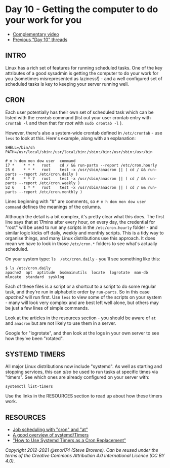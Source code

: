 # Day 10 - Getting the computer to do your work for you

* [Complementary video](https://youtu.be/ktjabe8enxU)
* [Previous "Day 10" threads](https://www.reddit.com/r/linuxupskillchallenge/search/?q=Day%2010&restrict_sr=1)

## INTRO

Linux has a rich set of features for running scheduled tasks. One of the key attributes of a good sysadmin is getting the computer to do your work for you (sometimes misrepresented as laziness!) -  and a well configured set of scheduled tasks is key to keeping your server running well.

## CRON

Each user potentially has their own set of scheduled task which can be listed with the `crontab` command (list out your user crontab entry with `crontab -l` and then that for *root* with `sudo crontab -l` ).

However, there's also a system-wide crontab defined in `/etc/crontab` - use `less` to look at this. Here's example, along with an explanation:

	SHELL=/bin/sh
	PATH=/usr/local/sbin:/usr/local/bin:/sbin:/bin:/usr/sbin:/usr/bin

	# m h dom mon dow user  command
	17 *	* * *   root	cd / && run-parts --report /etc/cron.hourly
	25 6	* * *   root	test -x /usr/sbin/anacron || ( cd / && run-parts --report /etc/cron.daily )
	47 6	* * 7   root	test -x /usr/sbin/anacron || ( cd / && run-parts --report /etc/cron.weekly )
	52 6	1 * *   root	test -x /usr/sbin/anacron || ( cd / && run-parts --report /etc/cron.monthly )

Lines beginning with "#" are comments, so `# m h dom mon dow user  command` defines the meanings of the columns.

Although the detail is a bit complex, it's pretty clear what this does. The first line says that at 17mins after every hour, on every day, the credential for "root" will be used to run any scripts in the `/etc/cron.hourly` folder - and similar logic kicks off daily, weekly and monthly scripts. This is a tidy way to organise things, and many Linux distributions use this approach. It does mean we have to look in those `/etc/cron.*` folders to see what's actually scheduled.

On your system type: `ls  /etc/cron.daily` - you'll see something like this:

	$ ls /etc/cron.daily
	apache2  apt  aptitude  bsdmainutils  locate  logrotate  man-db  mlocate  standard  sysklog

Each of these files is a script or a shortcut to a script to do some regular task, and they're run in alphabetic order by `run-parts`. So in this case *apache2* will run first. Use `less` to view some of the scripts on your system - many will look very complex and are best left well alone, but others may be just a few lines of simple commands.

Look at the articles in the resources section - you should be aware of `at` and `anacron` but are not likely to use them in a server.

Google for "logrotate", and then look at the logs in your own server to see how they've been "rotated".

## SYSTEMD TIMERS

All major Linux distributions now include "systemd". As well as starting and stopping services, this can *also* be used to run tasks at specific times via "timers". See which ones are already configured on your server with:

`systemctl list-timers`

Use the links in the RESOURCES section to read up about how these timers work.

## RESOURCES

* [Job scheduling with "cron" and "at"](http://www.ibm.com/developerworks/linux/library/l-job-scheduling/index.html)
* [A good overview of systemd/Timers](https://wiki.archlinux.org/index.php/Systemd/Timers)
* ["How to Use Systemd Timers as a Cron Replacement"](https://www.maketecheasier.com/use-systemd-timers-as-cron-replacement/)

*Copyright 2012-2021 @snori74 (Steve Brorens). Can be reused under the terms of the Creative Commons Attribution 4.0 International Licence (CC BY 4.0).*
